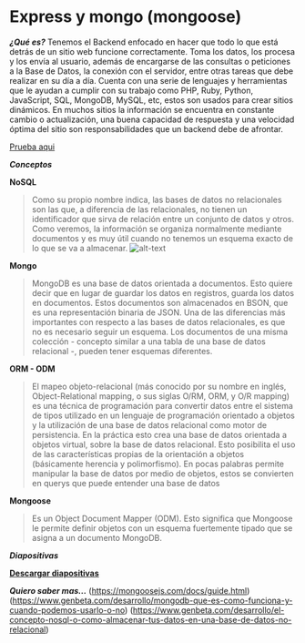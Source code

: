 # Express y mongo (mongoose) #

***¿Qué es?***
Tenemos el Backend enfocado en hacer que todo lo que está detrás de un sitio web funcione correctamente. Toma los datos, los procesa y los envía al usuario, además de encargarse de las consultas o peticiones a la Base de Datos, la conexión con el servidor, entre otras tareas que debe realizar en su día a día. Cuenta con una serie de lenguajes y herramientas que le ayudan a  cumplir con su trabajo como PHP, Ruby, Python, JavaScript, SQL, MongoDB, MySQL, etc, estos son usados para crear sitios dinámicos. En muchos sitios la información se encuentra en constante cambio o actualización, una buena capacidad de respuesta y una velocidad óptima del sitio son responsabilidades que un backend debe de afrontar.

[Prueba aqui](https://repl.it/@EduDevf/8expressbackendmongo "replit")

***Conceptos***

**NoSQL**
>Como su propio nombre indica, las bases de datos no relacionales son las que, a diferencia de las relacionales, no tienen un identificador que sirva de relación entre un conjunto de datos y otros. Como veremos, la información se organiza normalmente mediante documentos y es muy útil cuando no tenemos un esquema exacto de lo que se va a almacenar.
![alt-text](https://aukera.es/blog/imagenes/tabla-codigo.png)

**Mongo**
> MongoDB es una base de datos orientada a documentos. Esto quiere decir que en lugar de guardar los datos en registros, guarda los datos en documentos. Estos documentos son almacenados en BSON, que es una representación binaria de JSON.
Una de las diferencias más importantes con respecto a las bases de datos relacionales, es que no es necesario seguir un esquema. Los documentos de una misma colección - concepto similar a una tabla de una base de datos relacional -, pueden tener esquemas diferentes.

**ORM - ODM** 
>El mapeo objeto-relacional (más conocido por su nombre en inglés, Object-Relational mapping, o sus siglas O/RM, ORM, y O/R mapping) es una técnica de programación para convertir datos entre el sistema de tipos utilizado en un lenguaje de programación orientado a objetos y la utilización de una base de datos relacional como motor de persistencia. En la práctica esto crea una base de datos orientada a objetos virtual, sobre la base de datos relacional. Esto posibilita el uso de las características propias de la orientación a objetos (básicamente herencia y polimorfismo).
En pocas palabras permite manipular la base de datos por medio de objetos, estos se convierten en querys que puede entender una base de datos

**Mongoose**
>Es un Object Document Mapper (ODM). Esto significa que Mongoose le permite definir objetos con un esquema fuertemente tipado que se asigna a un documento MongoDB.


***Diapositivas***

[**Descargar diapositivas**](https://raw.githubusercontent.com/devfmx/cinta-roja/master/8_backend_mongo/Base_de_datos.pdf)

***Quiero saber mas...***
(https://mongoosejs.com/docs/guide.html)
(https://www.genbeta.com/desarrollo/mongodb-que-es-como-funciona-y-cuando-podemos-usarlo-o-no)
(https://www.genbeta.com/desarrollo/el-concepto-nosql-o-como-almacenar-tus-datos-en-una-base-de-datos-no-relacional)
